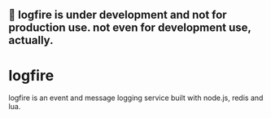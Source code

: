 :construction: logfire is under development and not for production use. not even for development use, actually.
---

logfire
=======

logfire is an event and message logging service built with node.js, redis and lua.
